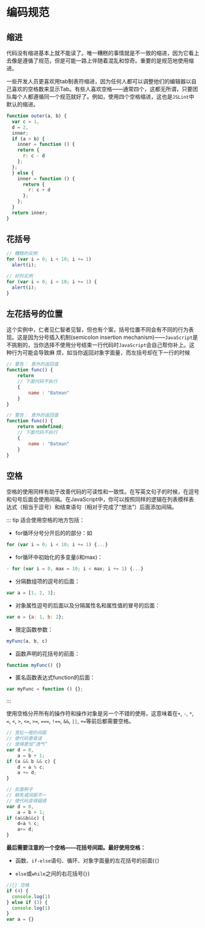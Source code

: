 # 编码规范

## 缩进

代码没有缩进基本上就不能读了。唯一糟糕的事情就是不一致的缩进，因为它看上去像是遵循了规范，但是可能一路上伴随着混乱和惊奇。重要的是规范地使用缩进。

一些开发人员更喜欢用tab制表符缩进，因为任何人都可以调整他们的编辑器以自己喜欢的空格数来显示Tab。有些人喜欢空格——通常四个，这都无所谓，只要团队每个人都遵循同一个规范就好了。例如，使用四个空格缩进，这也是`JSLint`中默认的缩进。

```js
function outer(a, b) {
  var c = 1,
  d = 2,
  inner;
  if (a > b) {
    inner = function () {
    return {
      r: c - d
    };
  };
  } else {
    inner = function () {
      return {
        r: c + d
      };
    };
  }
  return inner;
}
```

## 花括号

```js
// 糟糕的实例
for (var i = 0; i < 10; i += 1)
  alert(i);

// 好的实例
for (var i = 0; i < 10; i += 1) {
  alert(i);
}
```

## 左花括号的位置

这个实例中，仁者见仁智者见智，但也有个案，括号位置不同会有不同的行为表现。这是因为分号插入机制(semicolon insertion mechanism)——`JavaScript`是不挑剔的，当你选择不使用分号结束一行代码时`JavaScript`会自己帮你补上。这种行为可能会导致麻 烦，如当你返回对象字面量，而左括号却在下一行的时候

```js
// 警告： 意外的返回值
function func() {
    return
    // 下面代码不执行
    {
        name : "Batman"
    }
}

// 警告： 意外的返回值
function func() {
    return undefined;
    // 下面代码不执行
    {
        name : "Batman"
    }
}
```

## 空格

空格的使用同样有助于改善代码的可读性和一致性。在写英文句子的时候，在逗号和句号后面会使用间隔。在JavaScript中，你可以按照同样的逻辑在列表模样表达式（相当于逗号）和结束语句（相对于完成了“想法”）后面添加间隔。

::: tip 适合使用空格的地方包括：
- for循环分号分开后的的部分：如
```js
for (var i = 0; i < 10; i += 1) {...}
```
- for循环中初始化的多变量(i和max)：
```js
- for (var i = 0, max = 10; i < max; i += 1) {...}
```
- 分隔数组项的逗号的后面：
```js
var a = [1, 2, 3];
```  
- 对象属性逗号的后面以及分隔属性名和属性值的冒号的后面：
```js
var o = {a: 1, b: 2};
```
- 限定函数参数：
```js
myFunc(a, b, c)
```
- 函数声明的花括号的前面：
```js
function myFunc() {}
```
- 匿名函数表达式function的后面：
```js
var myFunc = function () {};
```
:::

使用空格分开所有的操作符和操作对象是另一个不错的使用，这意味着在`+`, `-`, `*`, `=`, `<`, `>`, `<=`, `>=`, `===`, `!==`, `&&`, `||`, `+=`等前后都需要空格。

```js
// 宽松一致的间距
// 使代码更易读
// 使得更加“透气”
var d = 0,
    a = b + 1;
if (a && b && c) {
    d = a % c;
    a += d;
}

// 反面例子
// 缺失或间距不一
// 使代码变得疑惑
var d = 0,
    a = b + 1;
if (a&&b&&c) {
    d=a % c;
    a+= d;
}
```

**最后需要注意的一个空格——花括号间距。最好使用空格：**

- 函数、`if-else`语句、循环、对象字面量的左花括号的前面(`{`)

- `else`或`while`之间的右花括号(`}`)

```js
//{} 空格
if (4) {  
  console.log(1)
} else if (3) {
  console.log(1)
}
var a = {}
```

